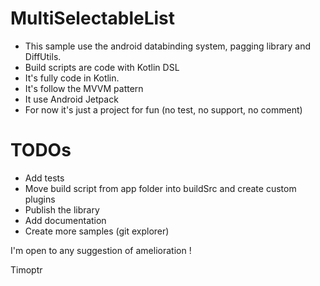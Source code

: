 # MultiSelectableList

- This sample use the android databinding system, pagging library and DiffUtils.
- Build scripts are code with Kotlin DSL
- It's fully code in Kotlin.
- It's follow the MVVM pattern
- It use Android Jetpack
- For now it's just a project for fun (no test, no support, no comment)

# TODOs

- Add tests
- Move build script from app folder into buildSrc and create custom plugins
- Publish the library
- Add documentation
- Create more samples (git explorer)

I'm open to any suggestion of amelioration ! 
 
 Timoptr
